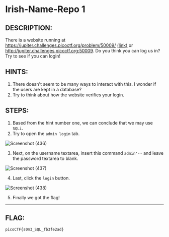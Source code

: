 # Irish-Name-Repo 1
## DESCRIPTION:
There is a website running at https://jupiter.challenges.picoctf.org/problem/50009/ [(link)](https://jupiter.challenges.picoctf.org/problem/50009/) 
or http://jupiter.challenges.picoctf.org:50009. Do you think you can log us in? Try to see if you can login!
## HINTS:
1. There doesn't seem to be many ways to interact with this. I wonder if the users are kept in a database?
2. Try to think about how the website verifies your login.
## STEPS:
1. Based from the hint number one, we can conclude that we may use `SQLi`.
2. Try to open the `admin login` tab.

![Screenshot (436)](https://user-images.githubusercontent.com/70703371/173019650-80205ce8-6b0a-4dc1-a70e-19fb3c60d7e1.png)

3. Next, on the username textarea, insert this command `admin'--` and leave the password textarea to blank.

![Screenshot (437)](https://user-images.githubusercontent.com/70703371/173019917-8ad75669-0e4c-42c6-9c04-3b8eded1511c.png)

4. Last, click the `login` button.

![Screenshot (438)](https://user-images.githubusercontent.com/70703371/173020187-7813f5b5-f349-4b6d-ae84-7b76b48e9575.png)

5. Finally we got the flag!


---

## FLAG:
```
picoCTF{s0m3_SQL_fb3fe2ad}
```
